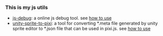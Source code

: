 ### This is my js utils

- [js-debug](https://frezc.github.io/js-utils/js-debug): a online js debug tool. see [how to use](https://github.com/Frezc/js-utils/tree/gh-pages/js-debug)
- [unity-sprite-to-pixi](https://frezc.github.io/js-utils/unity-sprite-to-pixi): a tool for converting *.meta file generated by unity sprite editor to *.json file that can be used in pixi.js. see [how to use](https://github.com/Frezc/js-utils/tree/gh-pages/unity-sprite-to-pixi)
